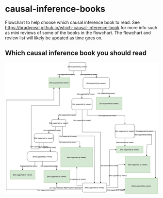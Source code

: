 # causal-inference-books
Flowchart to help choose which causal inference book to read. See https://bradyneal.github.io/which-causal-inference-book for more info such as mini reviews of some of the books in the flowchart. The flowchart and review list will likely be updated as time goes on.

## Which causal inference book you should read
![Causal Inference Books Flowchart](./books_flowchart.svg)
